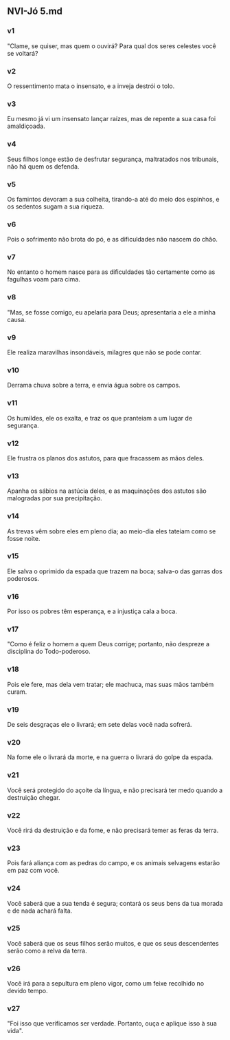 ## NVI-Jó 5.md
### v1
 "Clame, se quiser, mas quem o ouvirá? Para qual dos seres celestes você se voltará?
### v2
 O ressentimento mata o insensato, e a inveja destrói o tolo.
### v3
 Eu mesmo já vi um insensato lançar raízes, mas de repente a sua casa foi amaldiçoada.
### v4
 Seus filhos longe estão de desfrutar segurança, maltratados nos tribunais, não há quem os defenda.
### v5
 Os famintos devoram a sua colheita, tirando-a até do meio dos espinhos, e os sedentos sugam a sua riqueza.
### v6
 Pois o sofrimento não brota do pó, e as dificuldades não nascem do chão.
### v7
 No entanto o homem nasce para as dificuldades tão certamente como as fagulhas voam para cima.
### v8
 "Mas, se fosse comigo, eu apelaria para Deus; apresentaria a ele a minha causa.
### v9
 Ele realiza maravilhas insondáveis, milagres que não se pode contar.
### v10
 Derrama chuva sobre a terra, e envia água sobre os campos.
### v11
 Os humildes, ele os exalta, e traz os que pranteiam a um lugar de segurança.
### v12
 Ele frustra os planos dos astutos, para que fracassem as mãos deles.
### v13
 Apanha os sábios na astúcia deles, e as maquinações dos astutos são malogradas por sua precipitação.
### v14
 As trevas vêm sobre eles em pleno dia; ao meio-dia eles tateiam como se fosse noite.
### v15
 Ele salva o oprimido da espada que trazem na boca; salva-o das garras dos poderosos.
### v16
 Por isso os pobres têm esperança, e a injustiça cala a boca.
### v17
 "Como é feliz o homem a quem Deus corrige; portanto, não despreze a disciplina do Todo-poderoso.
### v18
 Pois ele fere, mas dela vem tratar; ele machuca, mas suas mãos também curam.
### v19
 De seis desgraças ele o livrará; em sete delas você nada sofrerá.
### v20
 Na fome ele o livrará da morte, e na guerra o livrará do golpe da espada.
### v21
 Você será protegido do açoite da língua, e não precisará ter medo quando a destruição chegar.
### v22
 Você rirá da destruição e da fome, e não precisará temer as feras da terra.
### v23
 Pois fará aliança com as pedras do campo, e os animais selvagens estarão em paz com você.
### v24
 Você saberá que a sua tenda é segura; contará os seus bens da tua morada e de nada achará falta.
### v25
 Você saberá que os seus filhos serão muitos, e que os seus descendentes serão como a relva da terra.
### v26
 Você irá para a sepultura em pleno vigor, como um feixe recolhido no devido tempo.
### v27
 "Foi isso que verificamos ser verdade. Portanto, ouça e aplique isso à sua vida".
